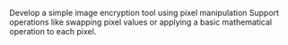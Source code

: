 Develop a simple image encryption tool using pixel manipulation Support operations like swapping pixel values or applying a basic mathematical operation to each pixel.
